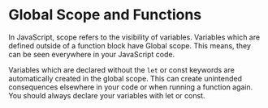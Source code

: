 # Global Scope and Functions
In JavaScript, scope refers to the visibility of variables. Variables which are defined outside of a function block have Global scope. This means, they can be seen everywhere in your JavaScript code.

Variables which are declared without the ```let``` or const keywords are automatically created in the global scope. This can create unintended consequences elsewhere in your code or when running a function again. You should always declare your variables with let or const.
